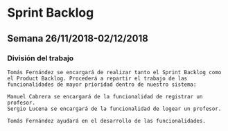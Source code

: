 # Sprint Backlog
## Semana 26/11/2018-02/12/2018

### División del trabajo
~~~
Tomás Fernández se encargará de realizar tanto el Sprint Backlog como el Product Backlog. Procederá a repartir el trabajo de las funcionalidades de mayor prioridad dentro de nuestro sistema:

Manuel Cabrera se encargará de la funcionalidad de registrar un profesor.
Sergio Lucena se encargará de la funcionalidad de logear un profesor.

Tomás Fernández ayudará en el desarrollo de las funcionalidades.
~~~